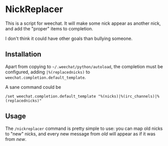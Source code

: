 NickReplacer
==============

This is a script for weechat. It will make some nick appear as another nick,
and add the "proper" items to completion.

I don't think it could have other goals than bullying someone.

Installation
-------------

Apart from copying to `~/.weechat/python/autoload`, the completion must be
configured, adding `|%(replacednicks)` to
`weechat.completion.default_template`.

A sane command could be

```
/set weechat.completion.default_template "%(nicks)|%(irc_channels)|%(replacednicks)"
```


Usage
------

The `/nickreplacer` command is pretty simple to use: you can map old nicks to
"new" nicks, and every new message from _old_ will appear as if it was from
_new_.

